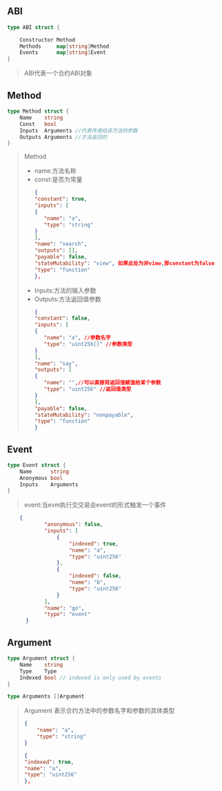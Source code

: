 ## ABI

```go
type ABI struct {

    Constructor Method
    Methods     map[string]Method
    Events      map[string]Event
}
```

> ABI代表一个合约ABI对象

## Method

```go
type Method struct {
    Name    string
    Const   bool
    Inputs  Arguments //代表传递给该方法的参数
    Outputs Arguments //方法返回的
}
```

> Method
>
> * name:方法名称
> * const:是否为常量
>   ```json
>   {
>   "constant": true,
>   "inputs": [
>   {
>      "name": "a",
>      "type": "string"
>   }
>   ],
>   "name": "search",
>   "outputs": [],
>   "payable": false,
>   "stateMutability": "view", 如果此处为非view,那constant为false
>   "type": "function"
>   },
>   ```
> * Inputs:方法的输入参数
> * Outputs:方法返回值参数
>   ```json
>   {
>   "constant": false,
>   "inputs": [
>   {
>      "name": "a", //参数名字
>      "type": "uint256[]" //参数类型
>   }
>   ],
>   "name": "say",
>   "outputs": [
>   {
>      "name": "",//可以直接将返回值赋值给某个参数
>      "type": "uint256" //返回值类型
>   }
>   ],
>   "payable": false,
>   "stateMutability": "nonpayable",
>   "type": "function"
>   }
>   ```

## Event

```go
type Event struct {
    Name      string
    Anonymous bool
    Inputs    Arguments
}
```
>event:当evm执行交交易会event的形式触发一个事件
```json
    {
            "anonymous": false,
            "inputs": [
                {
                    "indexed": true,
                    "name": "a",
                    "type": "uint256"
                },
                {
                    "indexed": false,
                    "name": "b",
                    "type": "uint256"
                }
            ],
            "name": "go",
            "type": "event"
      }
```

## Argument

```go
type Argument struct {
    Name    string
    Type    Type
    Indexed bool // indexed is only used by events
}

type Arguments []Argument
```

> Argument 表示合约方法中的参数名字和参数的具体类型
>
> ```json
> {
>     "name": "a",
>     "type": "string"
> }
> ```
>
> ```json
> {
> "indexed": true,
> "name": "a",
> "type": "uint256"
> },
> ```




